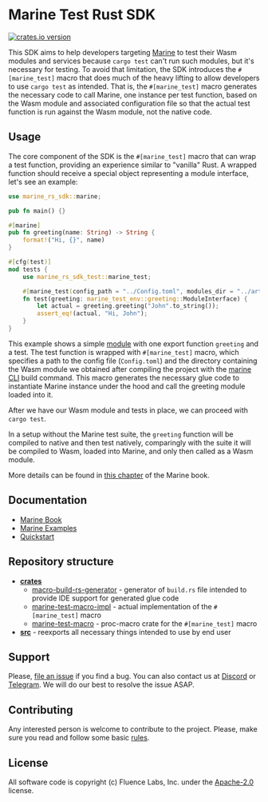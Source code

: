 # Marine Test Rust SDK
[![crates.io version](https://img.shields.io/crates/v/marine-rs-sdk-test?color=green)](https://crates.io/crates/marine-rs-sdk-test)

This SDK aims to help developers targeting [Marine](https://github.com/fluencelabs/marine) to test their Wasm modules and services because `cargo test` can't run such modules, but it's necessary for testing. To avoid that limitation, the SDK introduces the `#[marine_test]` macro that does much of the heavy lifting to allow developers to use `cargo test` as intended. That is, the `#[marine_test]` macro generates the necessary code to call Marine, one instance per test function, based on the Wasm module and associated configuration file so that the actual test function is run against the Wasm module, not the native code.


## Usage

The core component of the SDK is the `#[marine_test]` macro that can wrap a test function, providing an experience similar to "vanilla" Rust. A wrapped function should receive a special object representing a module interface, let's see an example:
```rust
use marine_rs_sdk::marine;

pub fn main() {}

#[marine]
pub fn greeting(name: String) -> String {
    format!("Hi, {}", name)
}

#[cfg(test)]
mod tests {
    use marine_rs_sdk_test::marine_test;

    #[marine_test(config_path = "../Config.toml", modules_dir = "../artifacts")]
    fn test(greeting: marine_test_env::greeting::ModuleInterface) {
        let actual = greeting.greeting("John".to_string());
        assert_eq!(actual, "Hi, John");
    }
}
```
This example shows a simple [module](https://fluence.dev/docs/marine-book/quick-start/develop-a-single-module-service) with one export function `greeting` and a test. The test function is wrapped with `#[marine_test]` macro, which specifies a path to the config file (`Config.toml`) and the directory containing the Wasm module we obtained after compiling the project with the [marine CLI](https://fluence.dev/docs/marine-book/marine-tooling-reference/marine-cli) build command. This macro generates the necessary glue code to instantiate Marine instance under the hood and call the greeting module loaded into it.

After we have our Wasm module and tests in place, we can proceed with `cargo test`.

In a setup without the Marine test suite, the `greeting` function will be compiled to native and then test natively, comparingly with the suite it will be compiled to Wasm, loaded into Marine, and only then called as a Wasm module.

More details can be found in [this chapter](https://fluence.dev/docs/marine-book/marine-rust-sdk/testing-and-debugging/) of the Marine book.


## Documentation

- [Marine Book](https://fluence.dev/docs/marine-book/introduction)
- [Marine Examples](https://github.com/fluencelabs/examples/tree/main/marine-examples)
- [Quickstart](https://fluence.dev/docs/marine-book/quick-start/)


## Repository structure

- **[crates](./crates)**
    - [macro-build-rs-generator](./crates/macro-build-rs-generator) - generator of `build.rs` file intended to provide IDE support for generated glue code
    - [marine-test-macro-impl](./crates/marine-test-macro-impl) - actual implementation of the `#[marine_test]` macro
    - [marine-test-macro](./crates/marine-test-macro) - proc-macro crate for the `#[marine_test]` macro
- **[src](./src)** - reexports all necessary things intended to use by end user


## Support

Please, [file an issue](https://github.com/fluencelabs/marine-rs-sdk-test/issues) if you find a bug. You can also contact us at [Discord](https://discord.com/invite/5qSnPZKh7u) or [Telegram](https://t.me/fluence_project). We will do our best to resolve the issue ASAP.


## Contributing

Any interested person is welcome to contribute to the project. Please, make sure you read and follow some basic [rules](./CONTRIBUTING.md).


## License

All software code is copyright (c) Fluence Labs, Inc. under the [Apache-2.0](./LICENSE) license.


